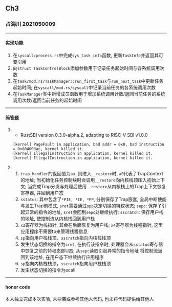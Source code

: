 ## Ch3
### 占海川 2021050009

----
#### 实现功能
  1) 在`syscall/process.rs`中完成`sys_task_info`函数, 更新`TaskInfo`并返回其可变引用
  2) 向`struct TaskControlBlock`添加参数用于记录任务起始时间与各系统调用次数
  3) 在`task/mod.rs/TaskManager::run_first_task`与`run_next_task`中更新任务起始时间; 在`syscall/mod.rs/syscall`中记录当前任务的各系统调用次数
  4) 在`TaskManager`类中新增成员函数用于增加系统调用计数/返回当前任务的系统调用次数/返回当前任务的起始时间

----
#### 简答题
  1. - RustSBI version 0.3.0-alpha.2, adapting to RISC-V SBI v1.0.0
     ```
     [kernel] PageFault in application, bad addr = 0x0, bad instruction = 0x804003ac, kernel killed it.
     [kernel] IllegalInstruction in application, kernel killed it.
     [kernel] IllegalInstruction in application, kernel killed it.
     ```  
     
  2. 1) `trap_handler`的返回值为cx, 则进入`__restore`时, `a0`代表了TrapContext的地址; 
     当初始化任务控制块时会调用`__restore`向内核栈顶压入初始上下文; 
     当完成Trap分发与处理后使用`__restore`从内核栈上的Trap上下文恢复寄存器, 并回到用户态
     2) `sstatus`: 其中包含了`*PIE, *IE, *PP`, 分别保存了Trap嵌套, 全局中断使能与发生Trap前模式, `sret`需要通过`spp`决定切换的特权状态;
     `sepc`: 保存了引起异常的指令的地址, `sret`会回到`sepc`处继续执行; 
     `sscratch`: 保存用户栈的地址, 使控制流从内核栈回到用户栈
     3) `x2`寄存器为栈指针, 其会在后面恢复为用户栈; `x4`寄存器为线程指针, 这里应用程序不需要tp来管理线程信息
     4) `sp`指向用户栈栈顶，`sscratch`指向内核栈栈顶
     5) 发生状态切换的指令为`sret`, 在执行该指令时, 处理器会从`sstatus`寄存器中恢复之前的特权态即U态; 从`sepc`读取引起异常的指令地址
     将控制流返回到该地址, 在用户态下继续执行应用程序
     6) `sp`指向内核栈栈顶，`sscratch`指向用户栈栈顶
     7) 发生状态切换的指令为ecall


----
#### honor code
  本人独立完成本次实验, 未抄袭或参考其他人代码, 也未将代码提供给其他人